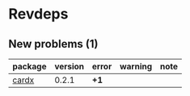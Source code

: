 # Revdeps

## New problems (1)

|package |version |error  |warning |note |
|:-------|:-------|:------|:-------|:----|
|[cardx](problems.md#cardx)|0.2.1   |__+1__ |        |     |

